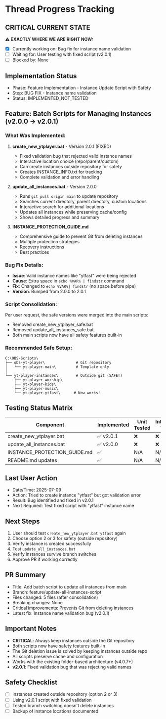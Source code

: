 # Thread Progress Tracking

## CRITICAL CURRENT STATE
**⚠️ EXACTLY WHERE WE ARE RIGHT NOW:**
- [x] Currently working on: Bug fix for instance name validation
- [ ] Waiting for: User testing with fixed script (v2.0.1)
- [ ] Blocked by: None

## Implementation Status
- Phase: Feature Implementation - Instance Update Script with Safety
- Step: BUG FIX - Instance name validation
- Status: IMPLEMENTED_NOT_TESTED

## Feature: Batch Scripts for Managing Instances (v2.0.0 → v2.0.1)

### What Was Implemented:

1. **create_new_ytplayer.bat** - Version 2.0.1 (FIXED)
   - Fixed validation bug that rejected valid instance names
   - Interactive location choice (repo/parent/custom)
   - Can create instances outside repository for safety
   - Creates INSTANCE_INFO.txt for tracking
   - Complete validation and error handling

2. **update_all_instances.bat** - Version 2.0.0
   - Runs `git pull origin main` to update repository
   - Searches current directory, parent directory, custom locations
   - Interactive search for additional locations
   - Updates all instances while preserving cache/config
   - Shows detailed progress and summary

3. **INSTANCE_PROTECTION_GUIDE.md**
   - Comprehensive guide to prevent Git from deleting instances
   - Multiple protection strategies
   - Recovery instructions
   - Best practices

### Bug Fix Details:
- **Issue**: Valid instance names like "ytfast" were being rejected
- **Cause**: Extra space in `echo %VAR% | findstr` command
- **Fix**: Changed to `echo %VAR%| findstr` (no space before pipe)
- **Version**: Bumped from 2.0.0 to 2.0.1

### Script Consolidation:
Per user request, the safe versions were merged into the main scripts:
- Removed create_new_ytplayer_safe.bat
- Removed update_all_instances_safe.bat
- Both main scripts now have all safety features built-in

### Recommended Safe Setup:
```
C:\OBS-Scripts\
├── obs-yt-player\              # Git repository
│   └── yt-player-main\         # Template only
│
└── yt-player-instances\        # Outside git (SAFE!)
    ├── yt-player-worship\
    ├── yt-player-kids\
    ├── yt-player-music\
    └── yt-player-ytfast\      # Now works!
```

## Testing Status Matrix
| Component | Implemented | Unit Tested | Integration Tested | Safety Tested | 
|-----------|------------|-------------|--------------------|--------------| 
| create_new_ytplayer.bat | ✅ v2.0.1 | ❌ | ❌ | ❌ |
| update_all_instances.bat | ✅ v2.0.0 | ❌ | ❌ | ❌ |
| INSTANCE_PROTECTION_GUIDE.md | ✅ | N/A | N/A | N/A |
| README.md updates | ✅ | N/A | N/A | N/A |

## Last User Action
- Date/Time: 2025-07-09
- Action: Tried to create instance "ytfast" but got validation error
- Result: Bug identified and fixed in v2.0.1
- Next Required: Test fixed script with "ytfast" instance name

## Next Steps
1. User should test `create_new_ytplayer.bat ytfast` again
2. Choose option 2 or 3 for safety (outside repository)
3. Verify instance is created successfully
4. Test `update_all_instances.bat`
5. Verify instances survive branch switches
6. Approve PR if working correctly

## PR Summary
- Title: Add batch script to update all instances from main
- Branch: feature/update-all-instances-script
- Files changed: 5 files (after consolidation)
- Breaking changes: None
- Critical improvements: Prevents Git from deleting instances
- Latest fix: Instance name validation bug (v2.0.1)

## Important Notes
- **CRITICAL**: Always keep instances outside the Git repository
- Both scripts now have safety features built-in
- The Git deletion issue is solved by keeping instances outside repo
- All scripts preserve cache and configuration
- Works with the existing folder-based architecture (v4.0.7+)
- **v2.0.1**: Fixed validation bug that was rejecting valid names

## Safety Checklist
- [ ] Instances created outside repository (option 2 or 3)
- [ ] Using v2.0.1 script with fixed validation
- [ ] Tested branch switching doesn't delete instances
- [ ] Backup of instance locations documented
